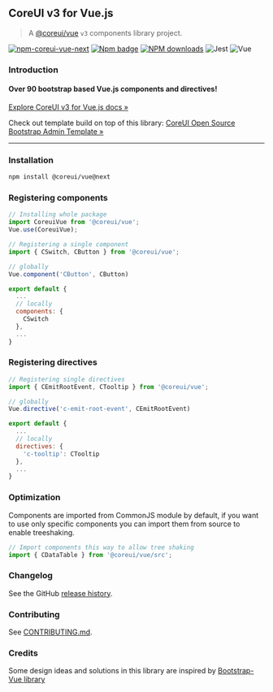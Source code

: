 ## CoreUI v3 for Vue.js

> A [@coreui/vue](https://coreui.io/vue) `v3` components library project.  

[![npm-coreui-vue-next][npm-coreui-vue-next]][npm]
[![Npm badge](https://img.shields.io/npm/v/@coreui/vue.svg)][npm]
[![NPM downloads][npm-download]][npm]
![Jest](https://img.shields.io/badge/Jest-^24.9.0-blue.svg)
![Vue](https://img.shields.io/badge/Vue-^2.6.10-brightgreen.svg)  

[npm]: https://www.npmjs.com/package/@coreui/vue
[npm-download]: https://img.shields.io/npm/dm/@coreui/vue.svg?style=flat-square
[npm-coreui-vue-next]: https://img.shields.io/npm/v/@coreui/vue/next.png?style=flat-square

### Introduction

#### Over 90 bootstrap based Vue.js components and directives!

[Explore CoreUI v3 for Vue.js docs »](https://coreui.io/vue/docs)

Check out template build on top of this library: [CoreUI Open Source Bootstrap Admin Template »](https://coreui.io/vue/)

---

### Installation

```bash
npm install @coreui/vue@next
```

### Registering components
```js
// Installing whole package
import CoreuiVue from '@coreui/vue';
Vue.use(CoreuiVue);

// Registering a single component
import { CSwitch, CButton } from '@coreui/vue';

// globally
Vue.component('CButton', CButton)

export default {
  ...
  // locally
  components: {
    CSwitch
  },
  ...
}
```

### Registering directives

```js
// Registering single directives
import { CEmitRootEvent, CTooltip } from '@coreui/vue';

// globally
Vue.directive('c-emit-root-event', CEmitRootEvent)

export default {
  ...
  // locally
  directives: {
    'c-tooltip': CTooltip
  },
  ...
}
```

### Optimization

Components are imported from CommonJS module by default, if you want to use only specific components you can import them from source to enable treeshaking.

```js
// Import components this way to allow tree shaking
import { CDataTable } from '@coreui/vue/src';
```

### Changelog

See the GitHub [release history](https://github.com/coreui/coreui-vue/releases).

### Contributing

See [CONTRIBUTING.md](https://github.com/coreui/coreui-vue/blob/v3-next/CONTRIBUTING.md).

### Credits

Some design ideas and solutions in this library are inspired by [Bootstrap-Vue library](https://bootstrap-vue.js.org/)